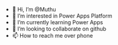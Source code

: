 - 👋 Hi, I’m @Muthu
- 👀 I’m interested in Power Apps Platform
- 🌱 I’m currently learning Power Apps
- 💞️ I’m looking to collaborate on github
- 📫 How to reach me over phone

<!---
Muthu1987/Muthu1987 is a ✨ special ✨ repository because its `README.md` (this file) appears on your GitHub profile.
You can click the Preview link to take a look at your changes.
--->
